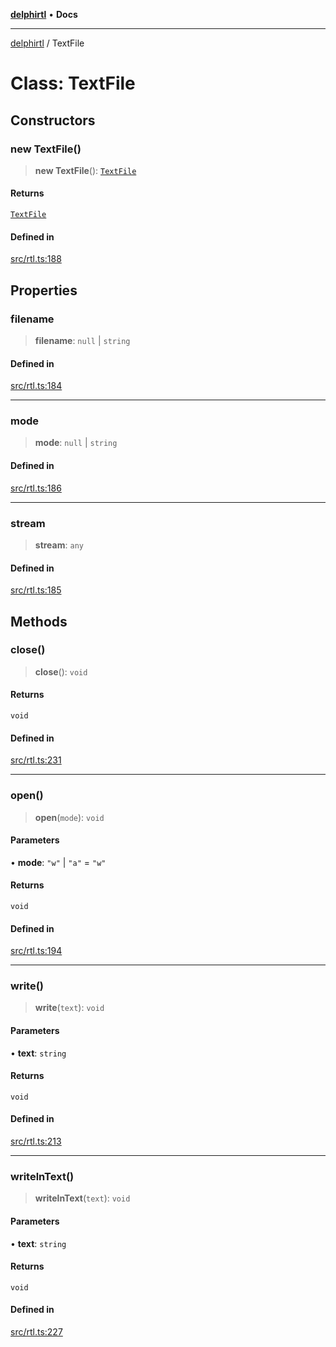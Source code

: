 [**delphirtl**](../README.md) • **Docs**

***

[delphirtl](../globals.md) / TextFile

# Class: TextFile

## Constructors

### new TextFile()

> **new TextFile**(): [`TextFile`](TextFile.md)

#### Returns

[`TextFile`](TextFile.md)

#### Defined in

[src/rtl.ts:188](https://github.com/chuacw/delphirtl/blob/d71b924f22790501bc0f05faa45f3a3158bae305/src/rtl.ts#L188)

## Properties

### filename

> **filename**: `null` \| `string`

#### Defined in

[src/rtl.ts:184](https://github.com/chuacw/delphirtl/blob/d71b924f22790501bc0f05faa45f3a3158bae305/src/rtl.ts#L184)

***

### mode

> **mode**: `null` \| `string`

#### Defined in

[src/rtl.ts:186](https://github.com/chuacw/delphirtl/blob/d71b924f22790501bc0f05faa45f3a3158bae305/src/rtl.ts#L186)

***

### stream

> **stream**: `any`

#### Defined in

[src/rtl.ts:185](https://github.com/chuacw/delphirtl/blob/d71b924f22790501bc0f05faa45f3a3158bae305/src/rtl.ts#L185)

## Methods

### close()

> **close**(): `void`

#### Returns

`void`

#### Defined in

[src/rtl.ts:231](https://github.com/chuacw/delphirtl/blob/d71b924f22790501bc0f05faa45f3a3158bae305/src/rtl.ts#L231)

***

### open()

> **open**(`mode`): `void`

#### Parameters

• **mode**: `"w"` \| `"a"` = `"w"`

#### Returns

`void`

#### Defined in

[src/rtl.ts:194](https://github.com/chuacw/delphirtl/blob/d71b924f22790501bc0f05faa45f3a3158bae305/src/rtl.ts#L194)

***

### write()

> **write**(`text`): `void`

#### Parameters

• **text**: `string`

#### Returns

`void`

#### Defined in

[src/rtl.ts:213](https://github.com/chuacw/delphirtl/blob/d71b924f22790501bc0f05faa45f3a3158bae305/src/rtl.ts#L213)

***

### writelnText()

> **writelnText**(`text`): `void`

#### Parameters

• **text**: `string`

#### Returns

`void`

#### Defined in

[src/rtl.ts:227](https://github.com/chuacw/delphirtl/blob/d71b924f22790501bc0f05faa45f3a3158bae305/src/rtl.ts#L227)
